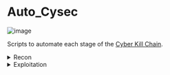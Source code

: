 # Auto_Cysec  

![image](https://prodigy13.com/wp-content/uploads/2022/12/the-cyber-kill-chain-1.jpg "Cyber Kill Chain")

Scripts to automate each stage of the [Cyber Kill Chain](https://www.slcyber.io/shifting-left-in-the-cyber-kill-chain/).

<details>
<summary>Recon</summary>
EnumDom.sh - Domain Enumeration </br>
XSSseek.py - XSS Exploit Sniffer
</details>

<details>
<summary>Exploitation</summary>
SQLinjector.py 
</details>
